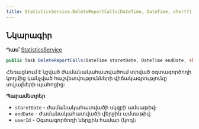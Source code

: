 ```yaml
---
title: StatisticsService.DeleteReportCalls(DateTime, DateTime, short?) մեթոդ
---
```

 
## Նկարագիր
 
**Դաս՝** [StatisticsService](../StatisticsService.md)
 
```c#
public Task DeleteReportCalls(DateTime staretDate, DateTime endDate, short? userId = null)
```

Հեռացնում է նշված ժամանակահատվածում տրված օգտագործողի կողմից կանչված հաշվետվությունների վիճակագրությունը տվյալների պահոցից։
 
**Պարամետրեր**
 
* `staretDate` - ժամանակահատվածի սկզբի ամսաթիվ։
* `endDate` - ժամանակահատվածի վերջին ամսաթիվ։
* `userId` - Օգտագործողի ներքին համար (կոդ)։
 
 